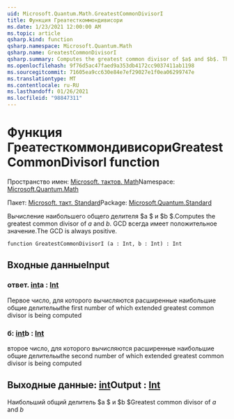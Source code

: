 ```yaml
---
uid: Microsoft.Quantum.Math.GreatestCommonDivisorI
title: Функция Греатесткоммондивисори
ms.date: 1/23/2021 12:00:00 AM
ms.topic: article
qsharp.kind: function
qsharp.namespace: Microsoft.Quantum.Math
qsharp.name: GreatestCommonDivisorI
qsharp.summary: Computes the greatest common divisor of $a$ and $b$. The GCD is always positive.
ms.openlocfilehash: 9f76d5ac47faed9a353db4172cc9037411ab1198
ms.sourcegitcommit: 71605ea9cc630e84e7ef29027e1f0ea06299747e
ms.translationtype: MT
ms.contentlocale: ru-RU
ms.lasthandoff: 01/26/2021
ms.locfileid: "98847311"
---
```

# <a name="greatestcommondivisori-function"></a><span data-ttu-id="8f436-102">Функция Греатесткоммондивисори</span><span class="sxs-lookup"><span data-stu-id="8f436-102">GreatestCommonDivisorI function</span></span>

<span data-ttu-id="8f436-103">Пространство имен: [Microsoft. тактов. Math](xref:Microsoft.Quantum.Math)</span><span class="sxs-lookup"><span data-stu-id="8f436-103">Namespace: [Microsoft.Quantum.Math](xref:Microsoft.Quantum.Math)</span></span>

<span data-ttu-id="8f436-104">Пакет: [Microsoft. такт. Standard](https://nuget.org/packages/Microsoft.Quantum.Standard)</span><span class="sxs-lookup"><span data-stu-id="8f436-104">Package: [Microsoft.Quantum.Standard](https://nuget.org/packages/Microsoft.Quantum.Standard)</span></span>


<span data-ttu-id="8f436-105">Вычисление наибольшего общего делителя $a $ и $b $.</span><span class="sxs-lookup"><span data-stu-id="8f436-105">Computes the greatest common divisor of $a$ and $b$.</span></span> <span data-ttu-id="8f436-106">GCD всегда имеет положительное значение.</span><span class="sxs-lookup"><span data-stu-id="8f436-106">The GCD is always positive.</span></span>

```qsharp
function GreatestCommonDivisorI (a : Int, b : Int) : Int
```


## <a name="input"></a><span data-ttu-id="8f436-107">Входные данные</span><span class="sxs-lookup"><span data-stu-id="8f436-107">Input</span></span>

### <a name="a--int"></a><span data-ttu-id="8f436-108">ответ. [int](xref:microsoft.quantum.lang-ref.int)</span><span class="sxs-lookup"><span data-stu-id="8f436-108">a : [Int](xref:microsoft.quantum.lang-ref.int)</span></span>

<span data-ttu-id="8f436-109">Первое число, для которого вычисляются расширенные наибольшие общие делительы</span><span class="sxs-lookup"><span data-stu-id="8f436-109">the first number of which extended greatest common divisor is being computed</span></span>


### <a name="b--int"></a><span data-ttu-id="8f436-110">б: [int](xref:microsoft.quantum.lang-ref.int)</span><span class="sxs-lookup"><span data-stu-id="8f436-110">b : [Int](xref:microsoft.quantum.lang-ref.int)</span></span>

<span data-ttu-id="8f436-111">второе число, для которого вычисляются расширенные наибольшие общие делительы</span><span class="sxs-lookup"><span data-stu-id="8f436-111">the second number of which extended greatest common divisor is being computed</span></span>



## <a name="output--int"></a><span data-ttu-id="8f436-112">Выходные данные: [int](xref:microsoft.quantum.lang-ref.int)</span><span class="sxs-lookup"><span data-stu-id="8f436-112">Output : [Int](xref:microsoft.quantum.lang-ref.int)</span></span>

<span data-ttu-id="8f436-113">Наибольший общий делитель $a $ и $b $</span><span class="sxs-lookup"><span data-stu-id="8f436-113">Greatest common divisor of $a$ and $b$</span></span>